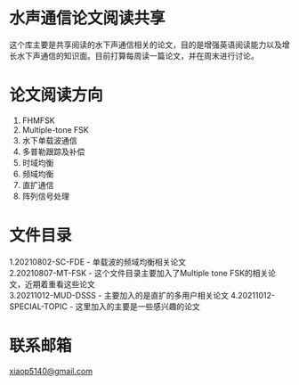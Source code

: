 # 水声通信论文阅读共享
这个库主要是共享阅读的水下声通信相关的论文，目的是增强英语阅读能力以及增长水下声通信的知识面。目前打算每周读一篇论文，并在周末进行讨论。

# 论文阅读方向
1. FHMFSK
2. Multiple-tone FSK
3. 水下单载波通信
4. 多普勒跟踪及补偿
5. 时域均衡
6. 频域均衡
7. 直扩通信
8. 阵列信号处理

# 文件目录
1.20210802-SC-FDE - 单载波的频域均衡相关论文 \
2.20210807-MT-FSK - 这个文件目录主要加入了Multiple tone FSK的相关论文，近期着重看这些论文 \
3.20211012-MUD-DSSS - 主要加入的是直扩的多用户相关论文
4.20211012-SPECIAL-TOPIC - 这里加入的主要是一些感兴趣的论文

# 联系邮箱
xiaop5140@gmail.com
